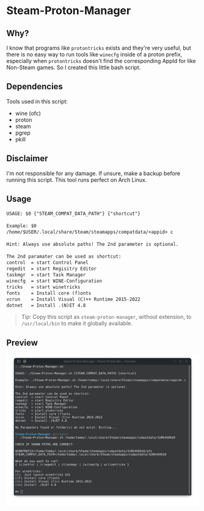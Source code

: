 # Steam-Proton-Manager

## Why?

I know that programs like `protontricks` exists and they're very useful, but there is no easy way to run tools like `winecfg` inside of a proton prefix, especially when `protontricks` doesn't find the corresponding AppId for like Non-Steam games. So I created this little bash script.

## Dependencies

Tools used in this script:
* wine (ofc)
* proton
* steam
* pgrep
* pkill

## Disclaimer

I'm not responsible for any damage. If unsure, make a backup before running this script.
This tool runs perfect on Arch Linux.

## Usage
```
USAGE: $0 {"STEAM_COMPAT_DATA_PATH"} {"shortcut"}

Example: $0 /home/$USER/.local/share/Steam/steamapps/compatdata/<appid> c

Hint: Always use absolute paths! The 2nd parameter is optional.

The 2nd paramater can be used as shortcut:
control  = start Control Panel
regedit  = start Regisitry Editor
taskmgr  = start Task Manager
winecfg  = start WINE-Configuration
tricks   = start winetricks
fonts    = Install core (f)onts
vcrun    = Install Visual (C)++ Runtime 2015-2022
dotnet   = Install .(N)ET 4.8
```
> Tip: Copy this script as `steam-proton-manager`, without extension, to `/usr/local/bin` to make it globally available.

## Preview
![Steam Proton Manager - Menu](https://github.com/anonymouz-trash/steam-proton-manager/blob/main/preview.png?raw=true)
